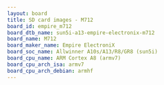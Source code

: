 ```yaml
---
layout: board
title: SD card images - M712
board_id: empire_m712
board_dtb_name: sun5i-a13-empire-electronix-m712
board_name: M712
board_maker_name: Empire ElectroniX
board_soc_name: Allwinner A10s/A13/R8/GR8 (sun5i)
board_cpu_name: ARM Cortex A8 (armv7)
board_cpu_arch_isa: armv7
board_cpu_arch_debian: armhf
---
```

